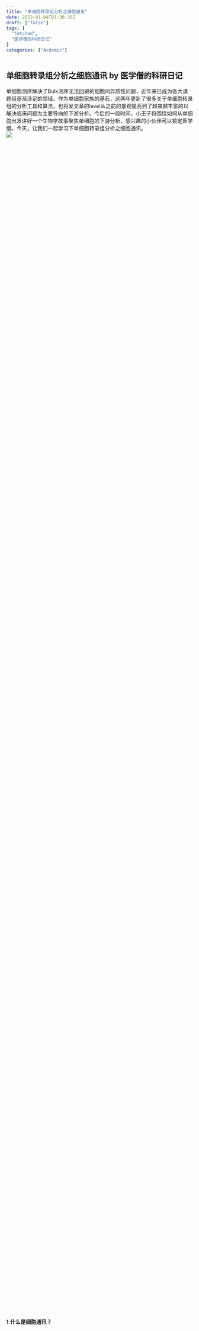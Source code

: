 ```yaml
---
title: "单细胞转录组分析之细胞通讯"
date: 2023-01-04T01:30:36Z
draft: ["false"]
tags: [
  "fetched",
  "医学僧的科研日记"
]
categories: ["Acdemic"]
---
```

单细胞转录组分析之细胞通讯 by 医学僧的科研日记
------
<div><section><section>单细胞测序解决了Bulk测序无法回避的细胞间异质性问题，近年来已成为各大课题组逐渐涉足的领域。作为单细胞家族的基石，这两年更新了很多关于单细胞转录组的分析工具和算法，也将发文章的level从之前的景观提高到了越来越丰富的以解决临床问题为主要导向的<span>下游</span><span>分析</span>。今后的一段时间，小王子将围绕如何从单细胞出发讲好一个生物学故事聚焦单细胞的下游分析，感兴趣的小伙伴可以锁定医学僧。今天，让我们一起学习下单细胞转录组分析之细胞通讯。</section><section powered-by="xiumi.us"><section><img data-backh="734" data-backw="578" data-ratio="1.2697917" data-src="https://mmbiz.qpic.cn/mmbiz_jpg/eBfvI7Ryx8fZicgruYlDjDs3dfnWQJPVx2v2iadu768SIP70sdd3cguGwLmSoQkic9m2tNw2IzoicBaPbZFic174PKg/640?wx_fmt=jpeg" data-type="jpeg" data-w="960" src="https://mmbiz.qpic.cn/mmbiz_jpg/eBfvI7Ryx8fZicgruYlDjDs3dfnWQJPVx2v2iadu768SIP70sdd3cguGwLmSoQkic9m2tNw2IzoicBaPbZFic174PKg/640?wx_fmt=jpeg"></section></section><section><iframe data-vidtype="2" data-mpvid="wxv_2448987238412648450" data-cover="http%3A%2F%2Fmmbiz.qpic.cn%2Fmmbiz_jpg%2FeBfvI7Ryx8fZicgruYlDjDs3dfnWQJPVxKSXmxjPJ1hlMBdPFfVMpdutesxiboxefhLEcDBUt2wtV4HGAJsTV70A%2F0%3Fwx_fmt%3Djpeg" allowfullscreen="" frameborder="0" data-ratio="2" data-w="2160" data-src="https://mp.weixin.qq.com/mp/readtemplate?t=pages/video_player_tmpl&amp;action=mpvideo&amp;auto=0&amp;vid=wxv_2448987238412648450"></iframe></section><section powered-by="xiumi.us"><section><section powered-by="xiumi.us"><section><section powered-by="xiumi.us"><section><section><section powered-by="xiumi.us"><section><section powered-by="xiumi.us"><section><section><svg viewbox="0 0 1 1"></svg></section></section></section></section><section><section powered-by="xiumi.us"><section><section><svg viewbox="0 0 1 1"></svg></section></section></section></section><section><section powered-by="xiumi.us"><section><section><svg viewbox="0 0 1 1"></svg></section></section></section></section><section><section powered-by="xiumi.us"><section><section><svg viewbox="0 0 1 1"></svg></section></section></section></section></section><section powered-by="xiumi.us"><section><section powered-by="xiumi.us"><section><section><svg viewbox="0 0 1 1"></svg></section></section></section></section><section><section powered-by="xiumi.us"><section><section><svg viewbox="0 0 1 1"></svg></section></section></section></section></section></section></section></section></section><section><section powered-by="xiumi.us"><section><p><strong>1.什么是细胞通讯？</strong></p></section></section></section></section><section powered-by="xiumi.us"><section><svg viewbox="0 0 1 1"></svg></section></section></section></section><section powered-by="xiumi.us"><section> 大家可以回忆下我们在《细胞生物学》中学到的概念：细胞通讯即体内一部分细胞发出信号，靶细胞接收信号并将其转变为细胞功能变化的过程。细胞有三种主要的通讯方式:</section><section><span>①.细胞通过分泌化学信号进行细胞间通讯:内分泌、旁分泌、自分泌等；</span></section><section>②.细胞间接触依赖性通讯：细胞间直接接触，信号分子与受体等;</section><section>③.间隙连接实现代谢偶联或电偶联。</section><section>单细胞分析主要通过不同细胞间受体-配体的表达进行细胞通讯分析：常见的工具有<strong>celltalker</strong>、<strong>iTALK</strong>、<strong>CellChat</strong> 、<strong>CellPhoneDB</strong>、和SingleCellSignalR等。</section></section><section powered-by="xiumi.us"><section><section powered-by="xiumi.us"><section><section powered-by="xiumi.us"><section><section><section powered-by="xiumi.us"><section><section powered-by="xiumi.us"><section><section><svg viewbox="0 0 1 1"></svg></section></section></section></section><section><section powered-by="xiumi.us"><section><section><svg viewbox="0 0 1 1"></svg></section></section></section></section><section><section powered-by="xiumi.us"><section><section><svg viewbox="0 0 1 1"></svg></section></section></section></section><section><section powered-by="xiumi.us"><section><section><svg viewbox="0 0 1 1"></svg></section></section></section></section></section><section powered-by="xiumi.us"><section><section powered-by="xiumi.us"><section><section><svg viewbox="0 0 1 1"></svg></section></section></section></section><section><section powered-by="xiumi.us"><section><section><svg viewbox="0 0 1 1"></svg></section></section></section></section></section></section></section></section></section><section><section powered-by="xiumi.us"><section><p><strong>2.文献中怎么用细胞通讯？</strong></p></section></section></section></section><section powered-by="xiumi.us"><section><svg viewbox="0 0 1 1"></svg></section></section></section></section><p powered-by="xiumi.us"><strong>1.一篇20年的揭示肾透明细胞癌瘤内异质性的文章：</strong></p><section powered-by="xiumi.us"><section><img data-ratio="0.2546296" data-src="https://mmbiz.qpic.cn/mmbiz_png/eBfvI7Ryx8fZicgruYlDjDs3dfnWQJPVxfkEwDkMWDzYhpgmpx4WtlCjucEOk6zhzNwKyF2VnsVCe7xZPUUYP2w/640?wx_fmt=png" data-type="png" data-w="1080" src="https://mmbiz.qpic.cn/mmbiz_png/eBfvI7Ryx8fZicgruYlDjDs3dfnWQJPVxfkEwDkMWDzYhpgmpx4WtlCjucEOk6zhzNwKyF2VnsVCe7xZPUUYP2w/640?wx_fmt=png"></section></section><section powered-by="xiumi.us"><section><img data-backh="207" data-backw="578" data-ratio="0.3574074" data-src="https://mmbiz.qpic.cn/mmbiz_png/eBfvI7Ryx8fZicgruYlDjDs3dfnWQJPVx5t3IjJamsQEnib0gnbVlQvLwTIYeMvGeUhgc1APZ3Jbjmu5GFMNwKKg/640?wx_fmt=png" data-type="png" data-w="1080" src="https://mmbiz.qpic.cn/mmbiz_png/eBfvI7Ryx8fZicgruYlDjDs3dfnWQJPVx5t3IjJamsQEnib0gnbVlQvLwTIYeMvGeUhgc1APZ3Jbjmu5GFMNwKKg/640?wx_fmt=png"></section></section><section><span>在细胞注释完成后，作者用CellPhoneDB（基于pathon的工具，适用物种是人，可网页工具可代码）进行了不同亚群之间的细胞通讯，发现巨噬细胞亚群在ccRCC中发挥重要作用，随机进行了巨噬细胞亚群的再分群和进一步分析。</span></section><p powered-by="xiumi.us"><strong>2.一篇22年的阐释肢端黑色素瘤（黑色素瘤中免疫治疗比较差）的单细胞特征：</strong></p><section powered-by="xiumi.us"><section><img data-backh="167" data-backw="578" data-ratio="0.2898148" data-src="https://mmbiz.qpic.cn/mmbiz_png/eBfvI7Ryx8fZicgruYlDjDs3dfnWQJPVxmy57hicvu5ibeWSWRxHNXz3lPEHJjRnWd7U79XmbYtR91jE9mzsPX5aQ/640?wx_fmt=png" data-type="png" data-w="1080" src="https://mmbiz.qpic.cn/mmbiz_png/eBfvI7Ryx8fZicgruYlDjDs3dfnWQJPVxmy57hicvu5ibeWSWRxHNXz3lPEHJjRnWd7U79XmbYtR91jE9mzsPX5aQ/640?wx_fmt=png"></section></section><section powered-by="xiumi.us"><section><img data-backh="317" data-backw="578" data-ratio="0.5490741" data-src="https://mmbiz.qpic.cn/mmbiz_png/eBfvI7Ryx8fZicgruYlDjDs3dfnWQJPVx6FMywUibvUlSSNOkylgGE9FPwYTyD6oPUpEnxWwCaGMPHnMYwTFLmVw/640?wx_fmt=png" data-type="png" data-w="1080" src="https://mmbiz.qpic.cn/mmbiz_png/eBfvI7Ryx8fZicgruYlDjDs3dfnWQJPVx6FMywUibvUlSSNOkylgGE9FPwYTyD6oPUpEnxWwCaGMPHnMYwTFLmVw/640?wx_fmt=png"></section></section><section>在完成细胞注释后，其对自测的肢端黑色素瘤样本和对照组进行了免疫相关分子的细胞通讯分析，发现与肢端黑色素瘤（免疫治疗不好）相比，其他类型黑色素瘤在免疫相关的通讯上显著富集，这就部分解释了其免疫治疗不好的原因。</section><section powered-by="xiumi.us"><section><section powered-by="xiumi.us"><section><section powered-by="xiumi.us"><section><section><section powered-by="xiumi.us"><section><section powered-by="xiumi.us"><section><section><svg viewbox="0 0 1 1"></svg></section></section></section></section><section><section powered-by="xiumi.us"><section><section><svg viewbox="0 0 1 1"></svg></section></section></section></section><section><section powered-by="xiumi.us"><section><section><svg viewbox="0 0 1 1"></svg></section></section></section></section><section><section powered-by="xiumi.us"><section><section><svg viewbox="0 0 1 1"></svg></section></section></section></section></section><section powered-by="xiumi.us"><section><section powered-by="xiumi.us"><section><section><svg viewbox="0 0 1 1"></svg></section></section></section></section><section><section powered-by="xiumi.us"><section><section><svg viewbox="0 0 1 1"></svg></section></section></section></section></section></section></section></section></section><section><section powered-by="xiumi.us"><section><p><strong>3.该如何进行细胞通讯？</strong></p></section></section></section></section><section powered-by="xiumi.us"><section><svg viewbox="0 0 1 1"></svg></section></section></section></section><section>由于篇幅有限，这里着重给大家介绍3种细胞通讯实现方法，其他的小王子这里也给大家介绍几个比较实用的学习资料贴，需要的小伙伴可以自取。</section><section powered-by="xiumi.us"><section><section powered-by="xiumi.us"><section><section powered-by="xiumi.us"><section><section powered-by="xiumi.us"><section><section><section powered-by="xiumi.us"><section><section><section powered-by="xiumi.us"><section><svg viewbox="0 0 1 1"></svg></section></section><section powered-by="xiumi.us"><section><svg viewbox="0 0 1 1"></svg></section></section></section></section></section></section></section></section></section></section></section><section><section powered-by="xiumi.us"><section><p><strong>1.celltalker</strong></p></section></section></section></section></section></section><section powered-by="xiumi.us"><section>celltalker比较简单，官方教程链接如下：https://arc85.github.io/celltalker/articles/celltalker.html，代码实战如下：</section><section><ul><li><li><li><li><li><li><li><li><li><li><li><li><li><li><li><li><li><li><li><li><li><li><li><li><li><li><li><li><li><li><li><li><li><li><li><li><li><li><li><li><li><li><li><li><li><li><li><li><li><li><li><li><li><li><li><li><li></ul><pre data-lang="properties"><code><span><span>#1.celltalker-----------------------------------------------------------------------</span></span></code><code><span><span>#library(devtools)</span></span></code><code><span><span>#install_github("arc85/celltalker")</span></span></code><code><span><span>#devtools::install_github('satijalab/seurat-data')</span></span></code><code><span><span>suppressMessages({</span></span></code><code><span>  <span>library(celltalker)</span></span></code><code><span>  <span>library(Seurat)</span></span></code><code><span>  <span>suppressWarnings(</span></span></code><code><span>  <span>library(SeuratData))</span></span></code><code><span>  <span>library(dplyr)</span></span></code><code><span>  <span>library(magrittr)</span></span></code><code><span><span>})</span></span></code><code><span><br></span></code><code><span><span>data("hcabm40k")</span></span></code><code><span><span>#使用HCA数据库中的SeuratData(Bone Marrow)</span></span></code><code><span><span>#官方提供的代码这里好像运行不下来，解决办法就是下载rda文件load</span></span></code><code><span><span>#http://seurat.nygenome.org/src/contrib/hcabm40k.SeuratData_3.0.0.tar.gz</span></span></code><code><span><span>#这里下载解压缩即可</span></span></code><code><span><span>load('hcabm40k.rda')</span></span></code><code><span><span>hca_bm</span> <span>&lt;- hcabm40k[,rownames(hca_bm_umap_cell_types)]</span></span></code><code><span><span>#数据库中hcabm40k有40000个细胞，但只有33839个细胞有亚群注释信息，提取一下</span></span></code><code><span><span>hca_bm[["cell_types"]]</span> <span>&lt;- hca_bm_umap_cell_types$cell_types</span></span></code><code><span><br></span></code><code><span><span>#Process data</span></span></code><code><span><span>hca_bm</span> <span>&lt;- NormalizeData(hca_bm)</span></span></code><code><span><br></span></code><code><span><span>#Add UMAP coordinates</span></span></code><code><span><span>hca_bm[["umap"]]</span> <span>&lt;- CreateDimReducObject(embeddings=as.matrix(hca_bm_umap_cell_types[,1:2]),</span></span></code><code><span>                                         <span>key</span>=<span>"UMAP_",assay="RNA")</span></span></code><code><span><span>#View cell types</span></span></code><code><span><span>DimPlot(hca_bm,group.by</span>=<span>"cell_types")</span></span></code><code><span><br></span></code><code><span><span>##Run celltalker</span></span></code><code><span><span>hca_bm_interactions</span> <span>&lt;- celltalk(input_object=hca_bm,</span></span></code><code><span>                                <span>metadata_grouping</span>=<span>"cell_types",</span></span></code><code><span>                                <span>ligand_receptor_pairs</span>=<span>ramilowski_pairs,</span></span></code><code><span>                                <span>number_cells_required</span>=<span>100,</span></span></code><code><span>                                <span>min_expression</span>=<span>1000,</span></span></code><code><span>                                <span>max_expression</span>=<span>20000,</span></span></code><code><span>                                <span>scramble_times</span>=<span>10)</span></span></code><code><span><br></span></code><code><span><span>##统计分析确定最重要的细胞通讯</span></span></code><code><span><span>top_stats</span> <span>&lt;- hca_bm_interactions %&gt;%</span></span></code><code><span>  <span>mutate(fdr</span>=<span>p.adjust(p_val,method="fdr")) %&gt;%</span></span></code><code><span>  <span>filter(fdr&lt;0.05)</span> <span>%&gt;%</span></span></code><code><span>  <span>group_by(cell_type1)</span> <span>%&gt;%</span></span></code><code><span>  <span>top_n(3,interact_ratio)</span> <span>%&gt;%</span></span></code><code><span><span>  ungroup()</span></span></code><code><span><span> </span></span></code><code><span><span>## Generate a circos plot</span></span></code><code><span><span>colors_use</span> <span>&lt;- RColorBrewer::brewer.pal(n=length(unique(hca_bm$cell_types)),"Set2")</span></span></code><code><span><span>circos_plot(ligand_receptor_frame</span>=<span>top_stats,</span></span></code><code><span>            <span>cell_group_colors</span>=<span>colors_use,</span></span></code><code><span>            <span>ligand_color</span>=<span>"blue",</span></span></code><code><span>            <span>receptor_color</span>=<span>"red",</span></span></code><code><span>            <span>cex_outer</span>=<span>0.5,</span></span></code><code><span>            <span>cex_inner</span>=<span>0.4)</span></span></code></pre></section></section><p powered-by="xiumi.us"><strong>示例结果展示：</strong></p><section powered-by="xiumi.us"><section><img data-backh="262" data-backw="578" data-ratio="0.4527778" data-src="https://mmbiz.qpic.cn/mmbiz_png/eBfvI7Ryx8fZicgruYlDjDs3dfnWQJPVx7xK7ZyQU8EmA2e7gXDxqu9JpBLXGj43OcP2yynppIjtprA8bECQHWg/640?wx_fmt=png" data-type="png" data-w="1080" src="https://mmbiz.qpic.cn/mmbiz_png/eBfvI7Ryx8fZicgruYlDjDs3dfnWQJPVx7xK7ZyQU8EmA2e7gXDxqu9JpBLXGj43OcP2yynppIjtprA8bECQHWg/640?wx_fmt=png"></section></section><section powered-by="xiumi.us"><section><section powered-by="xiumi.us"><section><section powered-by="xiumi.us"><section><section powered-by="xiumi.us"><section><section><section powered-by="xiumi.us"><section><section><section powered-by="xiumi.us"><section><svg viewbox="0 0 1 1"></svg></section></section><section powered-by="xiumi.us"><section><svg viewbox="0 0 1 1"></svg></section></section></section></section></section></section></section></section></section></section></section><section><section powered-by="xiumi.us"><section><p><strong>2.iTALK</strong></p></section></section></section></section></section></section><section powered-by="xiumi.us"><section>关于iTALK，这篇帖子介绍的比较好：细胞通讯-iTALK使用方法 - 云+社区 - 腾讯云https://cloud.tencent.com/developer/article/1654784，输入文件主要为行为细胞，列为基因的矩阵文件，主要代码如下：</section><section><ul><li><li><li><li><li><li><li><li><li><li><li><li><li><li><li><li><li><li><li><li><li><li><li><li><li><li><li><li><li><li><li><li><li><li><li><li><li><li><li><li><li></ul><pre data-lang="ruby"><code><span><span>#2.iTALK(参考单细胞天地：细胞通讯-iTALK使用方法)-----------------------------------------------------------------------</span></span></code><code><span><span>#if(!require(devtools)) install.packages("devtools");</span></span></code><code><span><span>#devtools::install_github("Coolgenome/iTALK", build_vignettes = TRUE)</span></span></code><code><span>rm(list = ls())</span></code><code><span>library(iTALK)</span></code><code><span>library(Seurat)</span></code><code><span>library(Matrix)</span></code><code><span>library(dplyr)</span></code><code><span><br></span></code><code><span>sdata &lt;- readRDS(file = <span>"iTALK/Seurat.rds"</span>)</span></code><code><span>iTalk_data &lt;- as.data.frame(t(sdata@assays$RNA@counts))</span></code><code><span><span>#提取iTALK要求的矩阵: 行为细胞，列为基因</span></span></code><code><span><br></span></code><code><span>iTalk_data$cell_type &lt;- sdata@meta.data$seurat_cluster</span></code><code><span>iTalk_data$compare_group &lt;- sdata@meta.data$Group</span></code><code><span><span>#按iTALK要求，添加矩阵中添加cell_type列和compare_group列（多样本）</span></span></code><code><span>unique(iTalk_data$cell_type)</span></code><code><span>unique(iTalk_data$compare_group)</span></code><code><span><br></span></code><code><span>library(ggsci)</span></code><code><span>mycolors &lt;- pal_nejm()(<span>8</span>)</span></code><code><span>highly_exprs_genes &lt;- rawParse(iTalk_data, top_genes=<span>50</span>, stats=<span>"mean"</span>)</span></code><code><span><span>#这一步对电脑要求还挺高，我跑hcabm40k数据集内存不够</span></span></code><code><span><span>#通讯类型</span></span></code><code><span>comm_list&lt;-c(<span>'checkpoint'</span>,<span>'cytokine'</span>,<span>'growth factor'</span>,<span>'other'</span>)</span></code><code><span>cell_types &lt;- unique(iTalk_data$cell_type)</span></code><code><span>cell_col &lt;- structure(mycolors[<span>1</span><span>:length</span>(cell_types)], names=cell_types)</span></code><code><span><br></span></code><code><span>iTalk_res &lt;- NULL</span></code><code><span><span>for</span>(comm_type <span>in</span> comm_list){</span></code><code><span>  res_cat &lt;- FindLR(highly_exprs_genes, datatype=<span>'mean count'</span>, comm_type=comm_type)</span></code><code><span>  iTalk_res &lt;- rbind(iTalk_res, res_cat)</span></code><code><span>}</span></code><code><span><br></span></code><code><span>iTalk_res &lt;- iTalk_res[order(iTalk_res$cell_from_mean_exprs*iTalk_res$cell_to_mean_exprs,decreasing=T),][<span>1</span><span>:</span><span>20</span>,]</span></code><code><span><br></span></code><code><span>NetView(iTalk_res,col=cell_col,vertex.label.cex=<span>1</span>,arrow.width=<span>1</span>,edge.max.width=<span>5</span>)</span></code><code><span>unique(iTalk_res$cell_from)</span></code><code><span><br></span></code><code><span>gc()</span></code><code><span>LRPlot(iTalk_res[<span>1</span><span>:</span><span>20</span>,],datatype=<span>'mean count'</span>,cell_col=cell_col,link.arr.lwd=iTalk_res$cell_from_mean_exprs[<span>1</span><span>:</span><span>20</span>],link.arr.width=iTalk_res$cell_to_mean_exprs[<span>1</span><span>:</span><span>20</span>])</span></code></pre></section><p><strong>示例结果展示：</strong></p></section><section powered-by="xiumi.us"><section><img data-backh="314" data-backw="578" data-ratio="0.5435185" data-src="https://mmbiz.qpic.cn/mmbiz_png/eBfvI7Ryx8fZicgruYlDjDs3dfnWQJPVx6VndAm6SHq4RWuUvGMX6ViabceWrecfKiaz95DQNS9kTWRudP5e7MAZg/640?wx_fmt=png" data-type="png" data-w="1080" src="https://mmbiz.qpic.cn/mmbiz_png/eBfvI7Ryx8fZicgruYlDjDs3dfnWQJPVx6VndAm6SHq4RWuUvGMX6ViabceWrecfKiaz95DQNS9kTWRudP5e7MAZg/640?wx_fmt=png"></section></section><section powered-by="xiumi.us"><section><section powered-by="xiumi.us"><section><section powered-by="xiumi.us"><section><section powered-by="xiumi.us"><section><section><section powered-by="xiumi.us"><section><section><section powered-by="xiumi.us"><section><svg viewbox="0 0 1 1"></svg></section></section><section powered-by="xiumi.us"><section><svg viewbox="0 0 1 1"></svg></section></section></section></section></section></section></section></section></section></section></section><section><section powered-by="xiumi.us"><section><p><strong>3.CellChat</strong></p></section></section></section></section></section></section><section powered-by="xiumi.us"><section>CellChat能画的图比较多，大家可以主要参考：CellChat：细胞间相互作用分析利器 - 简书https://www.jianshu.com/p/da145cff3d41 和单细胞分析之细胞交互-3：CellChat - 简书 http://events.jianshu.io/p/b3d26ac51c5a。主要代码如下：</section><section><ul><li><li><li><li><li><li><li><li><li><li><li><li><li><li><li><li><li><li><li><li><li><li><li><li><li><li><li><li><li><li><li><li><li><li><li><li><li><li><li><li><li><li><li><li><li><li><li><li><li><li><li><li><li><li><li><li><li><li><li><li><li><li><li><li><li><li><li><li><li><li><li><li><li><li><li><li></ul><pre data-lang="php"><code><span><span>#3.CellChat(参考简书：CellChat：细胞间相互作用分析利器)-----------------------------------------------------------------------</span></span></code><code><span><span>#devtools::install_github("sqjin/CellChat")</span></span></code><code><span>rm(<span>list</span> = ls())</span></code><code><span>library(CellChat)</span></code><code><span>library(ggplot2)</span></code><code><span>library(ggalluvial)</span></code><code><span>library(svglite)</span></code><code><span>library(Seurat)</span></code><code><span>options(stringsAsFactors = <span>FALSE</span>)</span></code><code><span>library(SeuratData)</span></code><code><span><br></span></code><code><span>InstallData(<span>"pbmc3k"</span>)</span></code><code><span><span>##不稳定，解决办法就是下载rda文件load出来</span></span></code><code><span><span>#http://seurat.nygenome.org/src/contrib/pbmc3k.SeuratData_3.0.0.tar.gz</span></span></code><code><span>load(<span>'pbmc3k.final.rda'</span>)</span></code><code><span>data.input  &lt;- pbmc3k.<span>final</span>@assays$RNA@data</span></code><code><span>identity = data.frame(group =pbmc3k.<span>final</span>$seurat_annotations, row.names = names(pbmc3k.<span>final</span>$seurat_annotations)) <span># create a dataframe consisting of the cell labels</span></span></code><code><span>unique(identity$group) <span># check the cell labels</span></span></code><code><span><br></span></code><code><span>cellchat &lt;- createCellChat(object = data.input)<span>#data=data.input需要修改</span></span></code><code><span>cellchat &lt;- addMeta(cellchat, meta = identity, meta.name = <span>"labels"</span>)</span></code><code><span>cellchat &lt;- setIdent(cellchat, ident.<span>use</span> = <span>"labels"</span>) <span># set "labels" as default cell identity</span></span></code><code><span><br></span></code><code><span>groupSize &lt;- <span>as</span>.numeric(table(cellchat@idents)) <span># number of cells in each cell group</span></span></code><code><span>CellChatDB &lt;- CellChatDB.human <span>#打开看一看</span></span></code><code><span><br></span></code><code><span>CellChatDB.<span>use</span> &lt;- subsetDB(CellChatDB, search = <span>"Secreted Signaling"</span>) <span># use Secreted Signaling for cell-cell communication analysis</span></span></code><code><span>cellchat@DB &lt;- CellChatDB.<span>use</span> <span># set the used database in the object</span></span></code><code><span><br></span></code><code><span>unique(CellChatDB$interaction$annotation)</span></code><code><span><span>#"Secreted Signaling" "ECM-Receptor"       "Cell-Cell Contact" </span></span></code><code><span><br></span></code><code><span>cellchat &lt;- subsetData(cellchat) <span># subset the expression data of signaling genes for saving computation cost</span></span></code><code><span>future::plan(<span>"multiprocess"</span>, workers = <span>4</span>)</span></code><code><span>cellchat &lt;- identifyOverExpressedGenes(cellchat)</span></code><code><span>cellchat &lt;- identifyOverExpressedInteractions(cellchat)</span></code><code><span>cellchat &lt;- projectData(cellchat, PPI.human)  </span></code><code><span><br></span></code><code><span>cellchat &lt;- computeCommunProb(cellchat,raw.<span>use</span> = F,population.size = T)</span></code><code><span>cellchat &lt;- filterCommunication(cellchat,min.cells = <span>10</span>)</span></code><code><span><span>#过滤掉细胞数少于10个的通讯</span></span></code><code><span><br></span></code><code><span>df.net &lt;- subsetCommunication(cellchat)</span></code><code><span>cellchat &lt;- computeCommunProbPathway(cellchat)</span></code><code><span>df.netp &lt;- subsetCommunication(cellchat,slot.name = <span>"netP"</span>)</span></code><code><span><br></span></code><code><span><span>#统计细胞和细胞之间通讯的数量（有多少受体配体对）和强度（概率）</span></span></code><code><span>cellchat &lt;- aggregateNet(cellchat)</span></code><code><span>groupSize<span>#各种细胞有多少个</span></span></code><code><span>par(mfrow = c(<span>1</span>,<span>2</span>), xpd=T)</span></code><code><span>netVisual_circle(cellchat@net$count,vertex.weight = groupSize,weight.scale = T,</span></code><code><span>                 label.edge = F,title.name = <span>"Number of interactions"</span>)</span></code><code><span>netVisual_circle(cellchat@net$weight,vertex.weight = groupSize,weight.scale = T,</span></code><code><span>                 label.edge = F,title.name = <span>"Interaction weights/strength"</span>)</span></code><code><span><br></span></code><code><span><span>#单个信号通路</span></span></code><code><span>cellchat@netP$pathways</span></code><code><span>netVisual_aggregate(cellchat, signaling = c(<span>"BTLA"</span>), layout = <span>"circle"</span>, vertex.size = groupSize)</span></code><code><span><br></span></code><code><span><span>#全部受体配体相互作用的气泡图</span></span></code><code><span>levels(cellchat@idents)</span></code><code><span>netVisual_bubble(cellchat,sources.<span>use</span> = c(<span>3</span>,<span>5</span>,<span>7</span>,<span>8</span>,<span>9</span>),</span></code><code><span>                   targets.<span>use</span> = c(<span>1</span>,<span>2</span>,<span>4</span>,<span>6</span>),remove.isolate = F)</span></code><code><span><br></span></code><code><span><span>#特定信号通路的气泡图</span></span></code><code><span>netVisual_bubble(cellchat,sources.<span>use</span> = c(<span>3</span>,<span>5</span>,<span>7</span>,<span>8</span>,<span>9</span>),</span></code><code><span>                 targets.<span>use</span> = c(<span>1</span>,<span>2</span>,<span>4</span>,<span>6</span>),signaling = c(<span>"CCL"</span>,<span>"CXCL"</span>),remove.isolate = F)</span></code><code><span><span>#其他的，比如通讯网络中的角色识别（发送者、接收者、调节者、影响者）</span></span></code><code><span>library(patchwork)</span></code><code><span>cellchat &lt;- netAnalysis_computeCentrality(cellchat, slot.name = <span>"netP"</span>)</span></code><code><span><span>#计算网络中心性权重</span></span></code><code><span>netAnalysis_signalingRole_network(cellchat,signaling = c(<span>"BTLA"</span>),width = <span>12</span>,</span></code><code><span>                                  height = <span>5</span>,font.size = <span>10</span>)</span></code><code><span><br></span></code><code><span><span>#更多内容可以参考单细胞分析之细胞交互-3：CellChat - 简书http://events.jianshu.io/p/b3d26ac51c5a</span></span></code><code><span><span>#和CellChat：细胞间相互作用分析利器 - 简书 https://www.jianshu.com/p/da145cff3d41</span></span></code></pre></section><p>示例结果展示：</p></section><section powered-by="xiumi.us"><section><img data-backh="316" data-backw="578" data-ratio="0.5462963" data-src="https://mmbiz.qpic.cn/mmbiz_png/eBfvI7Ryx8fZicgruYlDjDs3dfnWQJPVxmpFVeJntoIQYLP21jKm7iblPKLthdGbop5Lz2Qp0uBcmdOsFORdBMIA/640?wx_fmt=png" data-type="png" data-w="1080" src="https://mmbiz.qpic.cn/mmbiz_png/eBfvI7Ryx8fZicgruYlDjDs3dfnWQJPVxmpFVeJntoIQYLP21jKm7iblPKLthdGbop5Lz2Qp0uBcmdOsFORdBMIA/640?wx_fmt=png"></section></section><section powered-by="xiumi.us"><section><section powered-by="xiumi.us"><section><section powered-by="xiumi.us"><section><section powered-by="xiumi.us"><section><section><section powered-by="xiumi.us"><section><section><section powered-by="xiumi.us"><section><svg viewbox="0 0 1 1"></svg></section></section><section powered-by="xiumi.us"><section><svg viewbox="0 0 1 1"></svg></section></section></section></section></section></section></section></section></section></section></section><section><section powered-by="xiumi.us"><section><p><strong>4.CellPhoneDB</strong></p></section></section></section></section></section></section><section powered-by="xiumi.us"><section>CellPhoneDB也是比较常见的细胞通讯工具，但其基于pathon，需要提前安装pathon包，由于篇幅限制这里不作为主要展示，感兴趣的同学可以参考以下帖子自学：单细胞分析之细胞交互-1：CellphoneDB - 简书 http://events.jianshu.io/p/38a9376f5286 或细胞间通讯教程|| cellphonedb 及其可视化 - 简书 https://www.jianshu.com/p/f196c98e0954。</section></section><section powered-by="xiumi.us"><section><section powered-by="xiumi.us"><section><section powered-by="xiumi.us"><section><section><section powered-by="xiumi.us"><section><section powered-by="xiumi.us"><section><section><svg viewbox="0 0 1 1"></svg></section></section></section></section><section><section powered-by="xiumi.us"><section><section><svg viewbox="0 0 1 1"></svg></section></section></section></section><section><section powered-by="xiumi.us"><section><section><svg viewbox="0 0 1 1"></svg></section></section></section></section><section><section powered-by="xiumi.us"><section><section><svg viewbox="0 0 1 1"></svg></section></section></section></section></section><section powered-by="xiumi.us"><section><section powered-by="xiumi.us"><section><section><svg viewbox="0 0 1 1"></svg></section></section></section></section><section><section powered-by="xiumi.us"><section><section><svg viewbox="0 0 1 1"></svg></section></section></section></section></section></section></section></section></section></section><section powered-by="xiumi.us"><section><svg viewbox="0 0 1 1"></svg></section></section></section><section><section powered-by="xiumi.us"><section><p><strong>小结</strong></p></section></section></section></section><section>总的来说，单细胞转录组的细胞通讯作为下游分析的一部分并不是十分晦涩难懂，基于配体-受体的表达量很容易通过R实现，网上也有很多非常简单易行的经验分享贴，本文更多的是想让大家了解什么是单细胞转录组的细胞通讯，什么情况下可以用到细胞通讯，至于如何实现，由小王子指路，希望大家事半功倍，学有所得！</section><section><strong></strong></section><section><strong></strong></section><section><strong></strong></section><section><strong>本文主要参考：<br></strong></section><section><span>1.腾讯云-单细胞天地：细胞通讯-iTALK使用方法</span></section><section><span>2.简书-</span><span>CellChat：细胞间相互作用分析利器</span></section><section><span>3.简书-</span><span>单细胞分析之细胞交互-3：CellChat</span></section></section><section><section><strong><br></strong></section><section><strong>PS:我们在B站的同名账号“医学僧的科研日记”同步有公众号的讲解视频~目前已有6w余粉丝，感兴趣的小伙伴可以多多支持幺。</strong></section><p><img data-backh="578" data-backw="578" data-ratio="1" data-s="300,640" data-src="https://mmbiz.qpic.cn/mmbiz_jpg/eBfvI7Ryx8fZicgruYlDjDs3dfnWQJPVxIica6byjbhx3ISY71ME1VWzweAxm8yHfbcefS8zEE6KcEFQID89xIfg/640?wx_fmt=jpeg" data-type="jpeg" data-w="960" src="https://mmbiz.qpic.cn/mmbiz_jpg/eBfvI7Ryx8fZicgruYlDjDs3dfnWQJPVxIica6byjbhx3ISY71ME1VWzweAxm8yHfbcefS8zEE6KcEFQID89xIfg/640?wx_fmt=jpeg"></p><section><span>医学僧的心</span><span>愿是为医学僧的支持者和科研</span><span>爱好者营造一个勤学好问、互帮互助、共同进步的优良环境。</span><span>但是人多了难免鱼龙混杂，良莠不齐，群里不乏有真心实意、脚踏实地的科研人，我们很尊重并欢迎他们，因此不希望被少数来发广告的、划水的、看热闹的、占个坑的所打扰，最终我们的心意付之东流，大家的热情消磨殆尽。</span><span>为了解决这个问题，我们决定提高入群的门槛——</span><strong>收费进群，</strong><span>这样，愿意进群的同志相信也是个圈内活跃用户，圈内人相互交流，岂不快哉！</span></section><section powered-by="xiumi.us"><section>因此，为了提升大家的效率，调动大家的积极性，吸收真正的科研爱好者，形成一个良好的学习交流氛围，我们决定增加群的数量，并细化群的功能，暂时增加以下几个主题群：</section><ul><li><p>文献下载-医学僧</p></li><li><p>机器学习（分类）-医学僧</p></li><li><p>ggplot可视化-医学僧</p></li><li><p>热图可视化-医学僧</p></li><li><p>TCGA挖掘-医学僧</p></li><li><p>GEO挖掘-医学僧</p></li><li><p>肿瘤预后模型-医学僧</p></li><li><p>肿瘤分子亚型-医学僧</p></li></ul><p>欢迎小伙伴们进群👏👏👏，每个群收费<strong>15元</strong>。请联系小编微信yixuesengkyrj或扫描下面二维码：</p></section><section powered-by="xiumi.us"><section><img data-backh="486" data-backw="578" data-cropselx1="0" data-cropselx2="578" data-cropsely1="0" data-cropsely2="343" data-ratio="0.8407407407407408" data-src="https://mmbiz.qpic.cn/mmbiz_jpg/eBfvI7Ryx8enibib3UJd6iaLibROb1ibWJtZn0fyA9Bu9szdIkibpzWVzjw0LIVrQKeHfPS7h1gI8bicaaYlcOnMIyQAQ/640?wx_fmt=jpeg" data-type="jpeg" data-w="1080" src="https://mmbiz.qpic.cn/mmbiz_jpg/eBfvI7Ryx8enibib3UJd6iaLibROb1ibWJtZn0fyA9Bu9szdIkibpzWVzjw0LIVrQKeHfPS7h1gI8bicaaYlcOnMIyQAQ/640?wx_fmt=jpeg"></section></section></section></div>  
<hr>
<a href="https://mp.weixin.qq.com/s/nMSVLDvqiLzDu4GH_-DjGw",target="_blank" rel="noopener noreferrer">原文链接</a>
